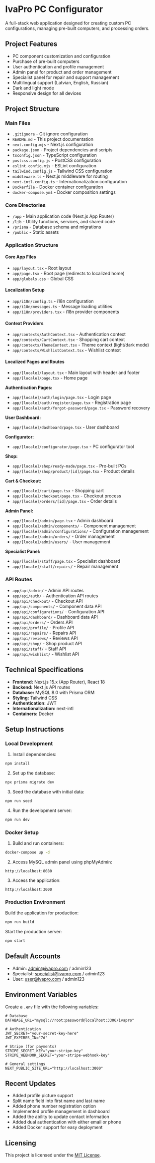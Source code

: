 # IvaPro PC Configurator

A full-stack web application designed for creating custom PC configurations, managing pre-built computers, and processing orders.

## Project Features

- PC component customization and configuration
- Purchase of pre-built computers
- User authentication and profile management
- Admin panel for product and order management
- Specialist panel for repair and support management
- Multilingual support (Latvian, English, Russian)
- Dark and light mode
- Responsive design for all devices

## Project Structure

### Main Files
- `.gitignore` - Git ignore configuration
- `README.md` - This project documentation
- `next.config.mjs` - Next.js configuration
- `package.json` - Project dependencies and scripts
- `tsconfig.json` - TypeScript configuration
- `postcss.config.js` - PostCSS configuration
- `eslint.config.mjs` - ESLint configuration
- `tailwind.config.js` - Tailwind CSS configuration
- `middleware.ts` - Next.js middleware for routing
- `next-intl.config.ts` - Internationalization configuration
- `Dockerfile` - Docker container configuration
- `docker-compose.yml` - Docker composition settings

### Core Directories
- `/app` - Main application code (Next.js App Router)
- `/lib` - Utility functions, services, and shared code
- `/prisma` - Database schema and migrations
- `/public` - Static assets

### Application Structure

#### Core App Files
- `app/layout.tsx` - Root layout
- `app/page.tsx` - Root page (redirects to localized home)
- `app/globals.css` - Global CSS

#### Localization Setup
- `app/i18n/config.ts` - i18n configuration 
- `app/i18n/messages.ts` - Message loading utilities
- `app/i18n/providers.tsx` - i18n provider components

#### Context Providers
- `app/contexts/AuthContext.tsx` - Authentication context
- `app/contexts/CartContext.tsx` - Shopping cart context
- `app/contexts/ThemeContext.tsx` - Theme context (light/dark mode)
- `app/contexts/WishlistContext.tsx` - Wishlist context

#### Localized Pages and Routes
- `app/[locale]/layout.tsx` - Main layout with header and footer
- `app/[locale]/page.tsx` - Home page

**Authentication Pages:**
- `app/[locale]/auth/login/page.tsx` - Login page
- `app/[locale]/auth/register/page.tsx` - Registration page
- `app/[locale]/auth/forgot-password/page.tsx` - Password recovery

**User Dashboard:**
- `app/[locale]/dashboard/page.tsx` - User dashboard

**Configurator:**
- `app/[locale]/configurator/page.tsx` - PC configurator tool

**Shop:**
- `app/[locale]/shop/ready-made/page.tsx` - Pre-built PCs
- `app/[locale]/shop/product/[id]/page.tsx` - Product details

**Cart & Checkout:**
- `app/[locale]/cart/page.tsx` - Shopping cart
- `app/[locale]/checkout/page.tsx` - Checkout process
- `app/[locale]/orders/[id]/page.tsx` - Order details

**Admin Panel:**
- `app/[locale]/admin/page.tsx` - Admin dashboard
- `app/[locale]/admin/components/` - Component management
- `app/[locale]/admin/configurations/` - Configuration management
- `app/[locale]/admin/orders/` - Order management
- `app/[locale]/admin/users/` - User management

**Specialist Panel:**
- `app/[locale]/staff/page.tsx` - Specialist dashboard
- `app/[locale]/staff/repairs/` - Repair management

### API Routes
- `app/api/admin/` - Admin API routes
- `app/api/auth/` - Authentication API routes
- `app/api/checkout/` - Checkout API
- `app/api/components/` - Component data API
- `app/api/configurations/` - Configuration API
- `app/api/dashboard/` - Dashboard data API
- `app/api/orders/` - Orders API
- `app/api/profile/` - Profile API
- `app/api/repairs/` - Repairs API
- `app/api/reviews/` - Reviews API
- `app/api/shop/` - Shop product API
- `app/api/staff/` - Staff API
- `app/api/wishlist/` - Wishlist API

## Technical Specifications

- **Frontend:** Next.js 15.x (App Router), React 18
- **Backend:** Next.js API routes
- **Database:** MySQL 8.0 with Prisma ORM
- **Styling:** Tailwind CSS
- **Authentication:** JWT
- **Internationalization:** next-intl
- **Containers:** Docker

## Setup Instructions

### Local Development

1. Install dependencies:
```bash
npm install
```

2. Set up the database:
```bash
npx prisma migrate dev
```

3. Seed the database with initial data:
```bash
npm run seed
```

4. Run the development server:
```bash
npm run dev
```

### Docker Setup

1. Build and run containers:
```bash
docker-compose up -d
```

2. Access MySQL admin panel using phpMyAdmin:
```
http://localhost:8080
```

3. Access the application:
```
http://localhost:3000
```

### Production Environment

Build the application for production:
```bash
npm run build
```

Start the production server:
```bash
npm start
```

## Default Accounts

- Admin: admin@ivapro.com / admin123
- Specialist: specialist@ivapro.com / admin123
- User: user@ivapro.com / admin123

## Environment Variables

Create a `.env` file with the following variables:

```
# Database
DATABASE_URL="mysql://root:password@localhost:3306/ivapro"

# Authentication
JWT_SECRET="your-secret-key-here"
JWT_EXPIRES_IN="7d"

# Stripe (for payments)
STRIPE_SECRET_KEY="your-stripe-key"
STRIPE_WEBHOOK_SECRET="your-stripe-webhook-key"

# General settings
NEXT_PUBLIC_SITE_URL="http://localhost:3000"
```

## Recent Updates

- Added profile picture support
- Split name field into first name and last name
- Added phone number registration option
- Implemented profile management in dashboard
- Added the ability to update contact information
- Added dual authentication with either email or phone
- Added Docker support for easy deployment

## Licensing

This project is licensed under the [MIT License](https://opensource.org/licenses/MIT).